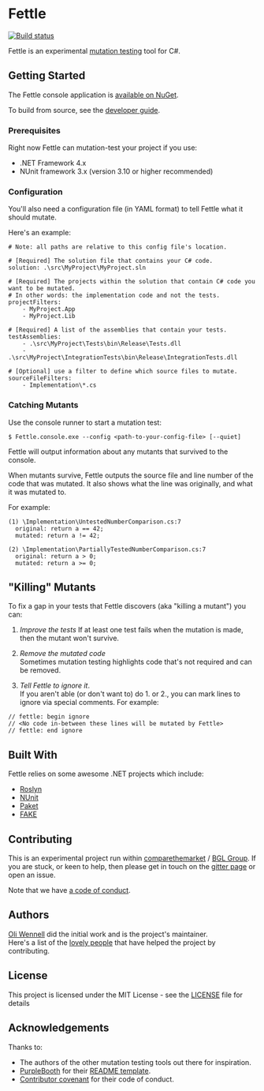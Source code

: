 # Fettle

[![Build status](https://ci.appveyor.com/api/projects/status/mdy537c3f6rjtlht/branch/master?svg=true)](https://ci.appveyor.com/project/oliwennell/fettle/branch/master)

Fettle is an experimental [mutation testing](https://github.com/ComparetheMarket/fettle/wiki/What-Is-Mutation-Testing) tool for C#.  

## Getting Started

The Fettle console application is [available on NuGet](https://www.nuget.org/packages/Fettle.Console/).

To build from source, see the [developer guide](https://github.com/ComparetheMarket/fettle/wiki/Developer-Guide).

### Prerequisites

Right now Fettle can mutation-test your project if you use:
* .NET Framework 4.x
* NUnit framework 3.x (version 3.10 or higher recommended)

### Configuration

You'll also need a configuration file (in YAML format) to tell Fettle what it should mutate.

Here's an example:

```
# Note: all paths are relative to this config file's location.

# [Required] The solution file that contains your C# code.
solution: .\src\MyProject\MyProject.sln

# [Required] The projects within the solution that contain C# code you want to be mutated.
# In other words: the implementation code and not the tests.
projectFilters:
    - MyProject.App
    - MyProject.Lib

# [Required] A list of the assemblies that contain your tests.
testAssemblies:
    - .\src\MyProject\Tests\bin\Release\Tests.dll
    - .\src\MyProject\IntegrationTests\bin\Release\IntegrationTests.dll

# [Optional] use a filter to define which source files to mutate.
sourceFileFilters:
    - Implementation\*.cs
```

### Catching Mutants

Use the console runner to start a mutation test:

```
$ Fettle.console.exe --config <path-to-your-config-file> [--quiet]
```

Fettle will output information about any mutants that survived to the console.

When mutants survive, Fettle outputs the source file and line number of the code that was mutated. It also shows what the line was originally, and what it was mutated to.

For example:

```
(1) \Implementation\UntestedNumberComparison.cs:7
  original: return a == 42;
  mutated: return a != 42;

(2) \Implementation\PartiallyTestedNumberComparison.cs:7
  original: return a > 0;
  mutated: return a >= 0;
```

## "Killing" Mutants

To fix a gap in your tests that Fettle discovers (aka "killing a mutant") you can:
1. *Improve the tests* 
If at least one test fails when the mutation is made, then the mutant won't survive.  

2. *Remove the mutated code*  
Sometimes mutation testing highlights code that's not required and can be removed.  

3. *Tell Fettle to ignore it*.  
If you aren't able (or don't want to) do 1. or 2., you can mark lines to ignore via special comments. For example:
```
// fettle: begin ignore
// <No code in-between these lines will be mutated by Fettle>
// fettle: end ignore
```

## Built With

Fettle relies on some awesome .NET projects which include:
* [Roslyn](https://github.com/dotnet/roslyn)
* [NUnit](https://github.com/nunit/)
* [Paket](https://github.com/fsprojects/Paket)
* [FAKE](https://github.com/fsharp/FAKE)

## Contributing

This is an experimental project run within [comparethemarket](https://techjobs.comparethemarket.com/?) / [BGL Group](https://www.bglgroup.co.uk/). If you are stuck, or keen to help, then please get in touch on the [gitter page](https://gitter.im/fettle-mutation-testing/Lobby#) or open an issue.

Note that we have [a code of conduct](https://github.com/ComparetheMarket/fettle/blob/master/CODE_OF_CONDUCT.md).

## Authors

[Oli Wennell](https://github.com/oliwennell) did the initial work and is the project's maintainer.  
Here's a list of the [lovely people](https://github.com/ComparetheMarket/fettle/graphs/contributors) that have helped the project by contributing.

## License

This project is licensed under the MIT License - see the [LICENSE](https://github.com/ComparetheMarket/fettle/blob/master/LICENSE) file for details

## Acknowledgements

Thanks to:
* The authors of the other mutation testing tools out there for inspiration.
* [PurpleBooth](https://github.com/PurpleBooth) for their [README template](https://gist.github.com/PurpleBooth/109311bb0361f32d87a2).
* [Contributor covenant](https://www.contributor-covenant.org/) for their code of conduct.
